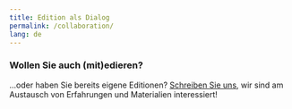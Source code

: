 ```yaml
---
title: Edition als Dialog 
permalink: /collaboration/
lang: de
---
```


### Wollen Sie auch (mit)edieren?
...oder haben Sie bereits eigene Editionen? [Schreiben Sie uns](/contact), wir sind am Austausch von Erfahrungen und Materialien interessiert!

